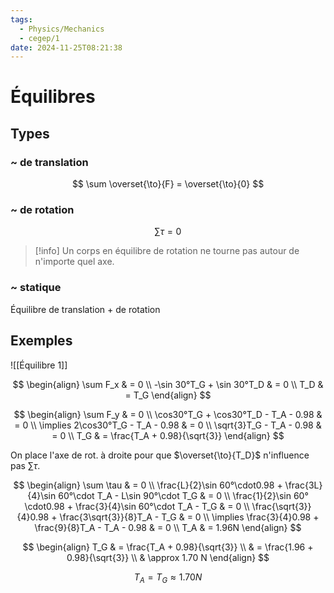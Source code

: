 ```yaml
---
tags:
  - Physics/Mechanics
  - cegep/1
date: 2024-11-25T08:21:38
---
```


# Équilibres

## Types

### ~ de translation

$$
\sum \overset{\to}{F} = \overset{\to}{0}
$$

### ~ de rotation

$$
\sum \tau = 0
$$

> [!info] Un corps en équilibre de rotation ne tourne pas autour de n'importe quel axe.

### ~ statique

Équilibre de translation + de rotation

## Exemples

![[Équilibre 1]]

$$
\begin{align}
\sum F_x & = 0 \\
-\sin 30°T_G + \sin 30°T_D & = 0 \\
T_D & = T_G
\end{align}
$$

$$
\begin{align}
\sum F_y & = 0 \\
\cos30°T_G + \cos30°T_D - T_A - 0.98 & = 0 \\
\implies 2\cos30°T_G - T_A - 0.98 & = 0 \\
\sqrt{3}T_G - T_A - 0.98 & = 0 \\
T_G & = \frac{T_A + 0.98}{\sqrt{3}}
\end{align}
$$

On place l'axe de rot. à droite pour que $\overset{\to}{T_D}$ n'influence pas $\sum \tau$.

$$
\begin{align}
\sum \tau & = 0 \\
\frac{L}{2}\sin 60°\cdot0.98 + \frac{3L}{4}\sin 60°\cdot T_A - L\sin 90°\cdot T_G & = 0 \\
\frac{1}{2}\sin 60°\cdot0.98 + \frac{3}{4}\sin 60°\cdot T_A - T_G & = 0 \\
\frac{\sqrt{3}}{4}0.98 + \frac{3\sqrt{3}}{8}T_A - T_G & = 0 \\
\implies \frac{3}{4}0.98 + \frac{9}{8}T_A - T_A - 0.98 & = 0 \\
T_A & = 1.96N
\end{align}
$$

$$
\begin{align}
T_G & = \frac{T_A + 0.98}{\sqrt{3}} \\
 & = \frac{1.96 + 0.98}{\sqrt{3}} \\
 & \approx 1.70 N
\end{align}
$$

$$
T_A = T_G \approx 1.70N
$$
